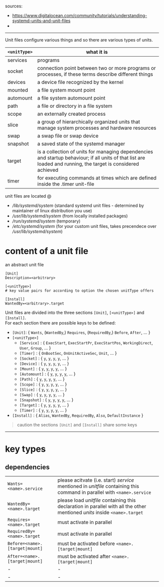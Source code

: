sources:
+ https://www.digitalocean.com/community/tutorials/understanding-systemd-units-and-unit-files
+ 

---


Unit files configure various things and so there are various types of units.  

| `<unitType>` | what it is                                                                                                                                                    |
|--------------|---------------------------------------------------------------------------------------------------------------------------------------------------------------|
| services     | programs                                                                                                                                                      |
| socket       | connection point between two or more programs or processes, if these terms describe different things                                                          |
| devices      | a device file recognized by the kernel                                                                                                                        |
| mounted      | a file system mount point                                                                                                                                     |
| automount    | a file system automount point                                                                                                                                 |
| path         | a file or directory in a file system                                                                                                                          |
| scope        | an externally created process                                                                                                                                 |
| slice        | a group of hierarchically organized units that manage system processes and hardware resources                                                                 |
| swap         | a swap file or swap device                                                                                                                                    |
| snapshot     | a saved state of the systemd manager                                                                                                                          |
| target       | is a collection of units for managing dependencies and startup behaviour; if all units of that list are loaded and running, the target is considered achieved |
| timer        | for executing commands at times which are defined inside the .timer unit-file                                                                                 |

unit files are located @
+ */lib/systemd/system* (standard systemd unit files - determined by maintainer of linux distribution you use)
+ */usr/lib/systemd/system* (from locally installed packages)
+ */run/systemd/system* (temporary)
+ */etc/systemd/system* (for your custom unit files, takes precendece over */usr/lib/systemd/system*)


# content of a unit file

an abstract unit file
```
[Unit]
Description=<arbitrary>

[<unitType>]
# key value pairs for according to option the chosen unitType offers

[Install]
WantedBy=<arbitrary>.target
```

Unit files are divided into the three sections `[Unit]`, `[<unitType>]` and `[Install]`.  
For each section there are possible keys to be defined:  
+ `[Unit]`: { `Wants`, (`WantedBy`,) `Requires`, (`RequiredBy`,) `Before`, `After`, ... }
+ `[<unitType>]`
  + `[Service]`    : { `ExecStart`, `ExecStartPr`, `ExecStartPos`, `WorkingDirect`, `User`, `Group`, ... }
  + `[Timer]`      : { `OnBootSec`, `OnUnitActiveSec`, `Unit`, ... }
  + `[Socket]`     : { `y`, `y`, `y`, `y`, ... }
  + `[Device]`     : { `y`, `y`, `y`, `y`, ... }
  + `[Mount]`      : { `y`, `y`, `y`, `y`, ... }
  + `[Automount]`  : { `y`, `y`, `y`, `y`, ... }
  + `[Path]`       : { `y`, `y`, `y`, `y`, ... }
  + `[Scope]`      : { `y`, `y`, `y`, `y`, ... }
  + `[Slice]`      : { `y`, `y`, `y`, `y`, ... }
  + `[Swap]`       : { `y`, `y`, `y`, `y`, ... }
  + `[Snapshot]`   : { `y`, `y`, `y`, `y`, ... }
  + `[Target]`     : { `y`, `y`, `y`, `y`, ... }
  + `[Timer]`      : { `y`, `y`, `y`, `y`, ... }
+ `[Install]`      : { `Alias`, `WantedBy`, `RequiredBy`, `Also`, `DefaultInstance` }

> caution the sections `[Unit]` and `[Install]` share some keys

---

# key types

## dependencies
|                                     |                                                                                                                            |
| ----------------------------------- | -------------------------------------------------------------------------------------------------------------------------- |
| `Wants=<name>.service`              | please acitvate (i.e. start) *service* mentioned in *unitfile* containing this command in parallel with `<name>.service`   |
| `WantedBy=<name>.target`            | please load *unitfile* containing this declaration in parallel with all the other mentioned *units* inside `<name>.target` |
| `Requires=<name>.target`            | must activate in parallel                                                                                                  |
| `RequiredBy=<name>.target`          | must activate in parallel                                                                                                  |
| `Before=<name>.[target\|mount]`     | must be activated before `<name>.[target\|mount]`                                                                          |
| `After=<name>.[target\|mount]`      | must be activated after `<name>.[target\|mount]`                                                                           |
| -                                   | -                                                                                                                          |
| -                                   | -                                                                                                                          |

